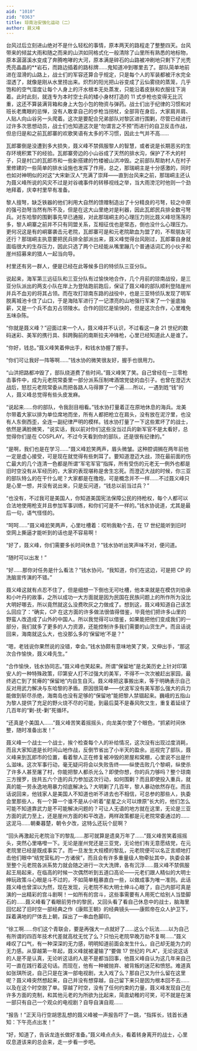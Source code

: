 ```yaml
---
aid: "1010"
zid: "0363"
title: 琼南治安强化运动（二）
author: 聂义峰
---
```


台风过后立刻进山绝对不是什么轻松的事情，原本两天的路程走了整整四天。台风带来的倾盆大雨和随之而来的山洪如同格式化一般清除了山里所有熟悉的地标物，原本潺潺溪水变成了奔腾咆哮的大河，原本满是碎石的山路被冲刷地只剩下了光秃秃亮晶晶的\*\*岩石，而路边插着的路标牌……鬼知道冲到哪里去了。部队简单地前进在湿滑的山路上，战士们的军容还算合乎规定，只是每个人的军装都被汗水完全湿透了，就像是刚从水里捞出来。炽烈的阳光把山谷变成了云仙雾绕的蒸笼，几乎饱和的空气湿度让每个人身上的汗水根本无处蒸发，只能沿着皮肤和衣服往下淌着。此时此刻，就连专为本时空士兵的矮小身材打造的 11 式步枪也变得无比沉重，这还不算装满背箱和身上大包小包的物资与弹药。战士们出于纪律的习惯和对班长老鹰眼的忌惮，没有人敢拿自己的步枪当拐杖，全部背在身后，大家肩并肩、人贴人向山谷另一头爬着。这次是要配合兄弟部队对黎区进行围剿，尽管已经进行过许多次思想动员，战士们也知道这次是“勿谓言之不预”而进行的自卫反击作战，但总归是和之前瓦郎寨的欢歌笑语有太多的不习惯，因此士气并不高……

瓦郎寨倒是没遭到多大损失，聂义峰不禁佩服黎人的智慧，或者说是长期恶劣的生存环境积累下的经验。瓦郎寨旁边的小山谷成了天然的排水沟，保护了不大的村子，只是村口的瓦郎市和一些新搭建的竹楼被山洪冲毁。之前部队帮助村人在村子里修建的一些简单的排水设施也发挥了作用，总之，那瑞峒主是十分感激的，同时也如对神明似的对这“大宋新汉人”充满了崇拜——直到台风来之前，那瑞峒主还认为聂义峰所说的风灾不过是对谷魂事件的转移视线之举，当大雨滂沱时他则一个劲地拜着，庆幸村里早有准备。

黎人擅弩，缺乏铁器的他们利用大自然的馈赠制造出了十分精良的弓弩，较之中原的强弓劲弩当然有所不及，但是在这大山里绝对是利器，因此瓦郎民兵排全数弓弩兵。对东哈黎的围剿事先早已通报，对此那瑞峒主的心理压力则比聂义峰坦荡荡的多，黎人峒寨之前并不只有同盟关系，互相征伐也是常态，倒也没什么心理压力。更何况这是有的峒寨袭击元老院，瓦郎寨可是和元老院歃血为盟了的，不帮朋友可还行？那瑞峒主执意要把民兵排全部派出来，聂义峰觉得台风刚过，瓦郎寨自身就面临很大的生存压力，因此只选了两个已经能从嘴里蹦几个普通话词汇的小伙子和崖州招募来的猎人一起当向导。

村里还有另一群人，便是已经在此等候多日的特侦队三亚分队。

说起来，海军第三远征队和三亚分队有过愉快地合作，几个月前的琼南战役，是三亚分队派出的两支小队在岸上为登陆跑前跑后，保证了聂义峰的部队顺利登陆崖州并兵不血刃的将其占领。而在攻打琼南东路的战役中，也是三亚特侦队发现了明军脱离城池卡住了山口，于是海陆军进行了一记漂亮的山地强行军来了一个釜底抽薪，又是一个兵不血刃占领陵水。合作的回忆是愉快的，但是这次合作，心里难免五味杂陈。

“你就是聂义峰？”迎面过来一个人，聂义峰并不认识，不过看这一身 21 世纪的数码迷彩、美军的携行具、斜跨胸前的南斯拉夫冲锋枪，心里已经知道此人是谁了。

“你好，钱总。”聂义峰笑着伸出手，和钱水协握了握手。

“你们可让我好一阵等啊……”钱水协的微笑很友好，握手也很用力。

“山洪把路都冲毁了，部队绕道费了些时间。”聂义峰笑了笑。自己曾经在一三零枪击事件中，成为元老院常委里一部分派系压制啤酒馆党徒的血引子。也曾在澄迈大战后，怒怼元老院常委从而把各路人马得罪了一个遍……所以，一遇到姓“钱”的人，聂义峰总觉得有些头皮发麻。

“说起来……你的部队，令我刮目相看。”钱水协打量着正在原地休息的海兵。龙美尔带着大家以排为单位席地而坐，所有人都把枪立在肩头，没有放在泥泞里，也没有人东倒西歪，全连一副纪律严明的模样。钱水协打量了一下这些累坏了的战士，依然是满脸微笑，“说实话，我以前对你们这些没当过兵的新军官不是太看好，总觉得你们是在 COSPLAY。不过今天看到你的部队，还是很有纪律的。”

“是啊，我们也是在学习……”聂义峰尬笑两声，眉头微皱。这种腔调搁在两年前他一定是虚心接受，可是现在就觉得有些刺耳了。要知道澄迈大战，顶在最前面的伤亡最大的几个连清一色都是所谓“军宅军官”指挥，所有受伤的元老无一例外也都是旧时空没有从军经历的，大家的表现堪称是舍生忘死。而澄迈大战的时候，你三亚的部队特么的在干什么呢？大家都是在撸炮，可是概念并不一样……不过聂义峰只是心里一想，并没有说出来，只是反问道，“钱总以前当过兵？”

“也没有，不过我可是美国人，你知道美国宪法保障公民的持枪权，每个人都可以合法地使用枪支并且参加军事训练，和你们可是不一样的。”钱水协说道，尤其是最后一句，语气怪怪的。

“呵呵……”聂义峰尬笑两声，心里吐槽着：哎哟我勒个去，在 17 世纪能听到旧时空网上撕逼才能听到的话也是不容易啊！

“好了，聂义峰，你们需要多长时间休息？”钱水协听出笑声味不对，便问道。

“随时可以出发！”

“好……那你对任务是什么看法？”钱水协问，“我知道，你们在这边，可是把 CP 的洗脑宣传演的不错。”

聂义峰这就有点忍不住了，但是细想一下倒也无可吐槽，他本来就是在模仿刘伯承和小叶丹的故事，之所以成功一大方面就是因为民国在民族问题上的所作所为没比大明好哪去，所以竟然就这么没费吹灰之力做成了。想到这，聂义峰知道自己该怎么回应了：“确实，CP 在这方面的许多做法很值得借鉴，毕竟他们把许多山里的野蛮人改造成了山外的中国人。所以我觉得可以借鉴，如果能把他们变成我们的一部分，我们就多了更多的人力资源，还能控制许多我们需要的山货生产。而且话说回来，海南就这么大，也没那么多的‘保留地’不是？”

“嗯，老钱说你果然说的没错，幸会。”钱水协颇有意味地笑了笑，又伸出手，“那这次合作愉快，聂义峰先生。”

“合作愉快，钱水协同志。”聂义峰也笑起来。所谓“保留地”是北美历史上针对印第安人的一种特殊政策，印第安人打不过强大的美军，不得不一次次被赶出家园，最终逃亡到了贫瘠的“保留地”内自生自灭。聂义峰把这事搬出来，等于明确表示自己反对用武力解决与东哈黎的矛盾。原因很简单——伏波军没有美军那么强大的兵力能做到斩尽杀绝，海南岛也没有足够的“保留地”能把黎人禁锢起来。巍峨的五指山为黎人提供了充足的野火烧不尽的可能，到最后莫不是春风吹又生，重复着延续了几百年的“剿-抚-剿”死循环。

“还真是个美国人……”聂义峰苦笑着摇摇头，向龙美尔使了个眼色，“抓紧时间休整，随时准备出发！”

聂义峰一个战士一个战士，挨个检查每个人的补给情况，这次没有出现过度消耗，而且大家知道是长时间山地作战，反倒节省出了小半天的盈余。巡视完了部队，聂义峰来到瓦郎市的位置，看着黎人正在修复被冲毁的房屋和窝棚，心里说不出是什么滋味。这次军事行动，毫无疑问将会以失败告终——纵使击败几个黎峒，纵使杀了许多人甚至屠了村，你能把黎人都杀光么？即使你想，你的兵力够吗？整个琼南三方搜罗，拢共五六个连的兵力参加这次行动，如何围剿？而且即使投入重兵，就真的能一劳永逸地用暴力彻底解决么？大明剿了几百年，黎人暴动依然存在。而且话说回来，他钱家人是美国人不知道也听不进去也不相信，可总参的那些人，执委会里那些人，有一个算一个谁不是从小听着“星星之火可以燎原”长大的，他们怎么可能不知道靠武力是不可能解决问题的？可让人无语的地方就在这里，无论是三亚方面的武力至上，还是崖州方面的和平改造，两样政策都是元老院常委通过的……这泥马……朝秦暮楚，朝令夕改，这特么还玩个屁啊？

“回头再激起元老院治下的黎乱……那可就算是遗臭万年了……”聂义峰苦笑着摇摇头，突然心里咯噔一下。无论是崖州党还是三亚党，无论他们有无意愿结党，在元老院里已经是既成事实了。而一旦发生大规模的黎乱，元老院便可以名正言顺地打击他们眼中“结党营私的一方诸侯”，而且会有许多重量级人物牵扯其中，执委会甚至整个元老院各派系势力就会随之进行一次大洗牌，各有沉浮……聂义峰不禁佩服起王局起来，在临高的时候一次偶然听到五道口高论——元老们跟人精似的大明士绅玩政策斗心眼是斗不过的，不如简单粗暴直白一些，以做成事为唯一准则。此话聂义峰也曾深以为然，现在发现，元老院不和大明士绅斗心眼了，自己内部可真是演的一出精彩的宫斗剧啊！一如所有的宫斗，这些事需要有人用死亡给别人当垫脚石的……聂义峰看了看眼前劳作的黎民，又回头看了看自己休息中的战士，脑海里回忆起了旧时空一部经典之作《康熙王朝》的经典镜头——康熙帝在众人护卫下，踩着满地的尸体去上朝，踩出了一串血色脚印。

“徐工啊……你们这个青联会，要是再强大一点就好了……这么个玩法……以为自己有所谓的四百年技术代差就高枕无忧了么？只怕元老院早晚万劫不复啊……”聂义峰叹了口气，有一种深深的无力感，明明知道前面会发生什么，自己却无能为力的无力感。从穿越第一年起，聂义峰就被灌输了“要做 17 世纪的 PLA”，无论说这话的人是不是认真，无论听这话的人是不是都当回事，他聂义峰自认为这几年来自己可一直在践行着这句话。而现在，他有一种被抛弃、被背叛的迷茫和愤怒。难道真如张琪所说，自己只是在演一部电视剧，太入戏了么？那自己又为什么留在这里呢？聂义峰突然想起来，自己并没有想穿越，自己留下来只是因为根本回不去……以及在这个时空脱了单。穿越了时空，没有了任何约束的力量，聂义峰发现自己在许多方面的克制，和其他元老的为所欲为比起来，简直幼稚的可笑，可不就是在演一部只有自己一个观众的电视剧？自导自演自观……

“报告！”正天马行空胡思乱想的聂义峰被一声报告吓了一跳，“指挥长，钱首长通知：下午亮点出发！”

“好，知道了，告诉龙连长做好准备。”聂义峰点点头，看着转身离开的战士，心里叹息道该来的总会来，走一步看一步吧。
